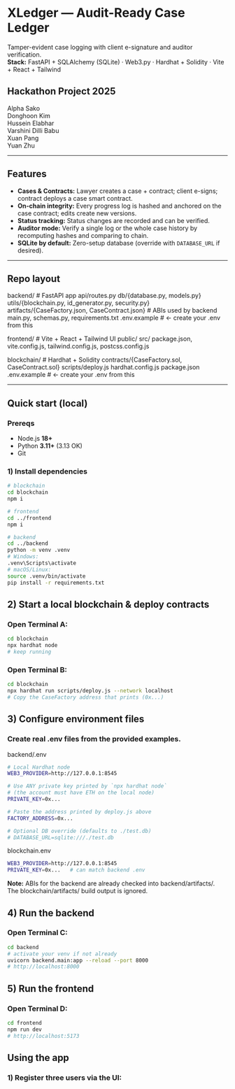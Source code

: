 # XLedger — Audit-Ready Case Ledger
Tamper-evident case logging with client e-signature and auditor verification.  
**Stack:** FastAPI + SQLAlchemy (SQLite) · Web3.py · Hardhat + Solidity · Vite + React + Tailwind
## Hackathon Project 2025 

Alpha Sako  
Donghoon Kim  
Hussein Elabhar  
Varshini Dilli Babu  
Xuan Pang  
Yuan Zhu  

---

## Features
- **Cases & Contracts:** Lawyer creates a case + contract; client e-signs; contract deploys a case smart contract.
- **On-chain integrity:** Every progress log is hashed and anchored on the case contract; edits create new versions.
- **Status tracking:** Status changes are recorded and can be verified.
- **Auditor mode:** Verify a single log or the whole case history by recomputing hashes and comparing to chain.
- **SQLite by default:** Zero-setup database (override with `DATABASE_URL` if desired).

---

## Repo layout
backend/ # FastAPI app
api/routes.py
db/{database.py, models.py}
utils/{blockchain.py, id_generator.py, security.py}
artifacts/{CaseFactory.json, CaseContract.json} # ABIs used by backend
main.py, schemas.py, requirements.txt
.env.example # ← create your .env from this

frontend/ # Vite + React + Tailwind UI
public/
src/
package.json, vite.config.js, tailwind.config.js, postcss.config.js

blockchain/ # Hardhat + Solidity
contracts/{CaseFactory.sol, CaseContract.sol}
scripts/deploy.js
hardhat.config.js
package.json
.env.example # ← create your .env from this

---

## Quick start (local)

### Prereqs
- Node.js **18+**
- Python **3.11+** (3.13 OK)
- Git

### 1) Install dependencies
```bash
# blockchain
cd blockchain
npm i

# frontend
cd ../frontend
npm i

# backend
cd ../backend
python -m venv .venv
# Windows:
.venv\Scripts\activate
# macOS/Linux:
source .venv/bin/activate
pip install -r requirements.txt
```

## 2) Start a local blockchain & deploy contracts
### Open Terminal A:
```bash
cd blockchain
npx hardhat node
# keep running
```
### Open Terminal B:
```bash
cd blockchain
npx hardhat run scripts/deploy.js --network localhost
# Copy the CaseFactory address that prints (0x...)
```
## 3) Configure environment files
### Create real .env files from the provided examples.
backend/.env
```bash
# Local Hardhat node
WEB3_PROVIDER=http://127.0.0.1:8545

# Use ANY private key printed by `npx hardhat node`
# (the account must have ETH on the local node)
PRIVATE_KEY=0x...

# Paste the address printed by deploy.js above
FACTORY_ADDRESS=0x...

# Optional DB override (defaults to ./test.db)
# DATABASE_URL=sqlite:///./test.db
```
blockchain.env
```bash
WEB3_PROVIDER=http://127.0.0.1:8545
PRIVATE_KEY=0x...   # can match backend .env
```
**Note:** ABIs for the backend are already checked into backend/artifacts/. The blockchain/artifacts/ build output is ignored.

## 4) Run the backend
### Open Terminal C:
```bash
cd backend
# activate your venv if not already
uvicorn backend.main:app --reload --port 8000
# http://localhost:8000
```

## 5) Run the frontend
### Open Terminal D:
```bash
cd frontend
npm run dev
# http://localhost:5173
```
## Using the app
### 1) Register three users via the UI:
